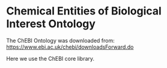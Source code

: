 Chemical Entities of Biological Interest Ontology
=================================================

The ChEBI Ontology was downloaded from: <https://www.ebi.ac.uk/chebi/downloadsForward.do>

Here we use the ChEBI core library.
